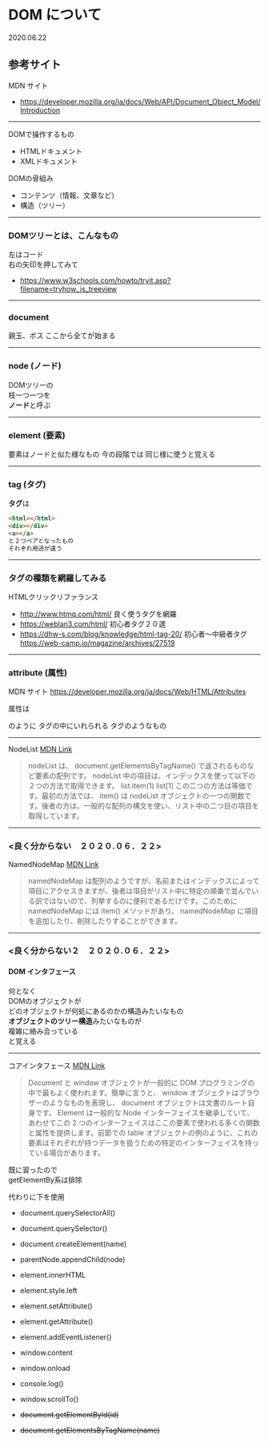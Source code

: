 
# DOM について　

2020.06.22

## 参考サイト

MDN サイト
- https://developer.mozilla.org/ja/docs/Web/API/Document_Object_Model/Introduction

---

DOMで操作するもの
- HTMLドキュメント
- XMLドキュメント

DOMの骨組み
- コンテンツ（情報、文章など）
- 構造（ツリー）

---

### DOMツリーとは、こんなもの

左はコード  
右の矢印を押してみて  
- https://www.w3schools.com/howto/tryit.asp?filename=tryhow_js_treeview

---

### document

親玉、ボス
ここから全てが始まる

---

### node (ノード)

DOMツリーの  
枝一つ一つを  
**ノード**と呼ぶ

---

### element (要素)

要素はノードと似た様なもの
今の段階では
同じ様に使うと覚える

---

### tag (タグ)

**タグ**は
```html
<html></html>
<div></div>
<a></a>
と２つペアとなったもの
それぞれ用途が違う
```

---

### タグの種類を網羅してみる

HTMLクリックリファランス
- http://www.htmq.com/html/
良く使うタグを網羅
- https://weblan3.com/html/
初心者タグ２０選
- https://dhw-s.com/blog/knowledge/html-tag-20/
初心者〜中級者タグ
https://web-camp.io/magazine/archives/27519

---

### attribute (属性)

MDN サイト
https://developer.mozilla.org/ja/docs/Web/HTML/Attributes

属性は

<div id="属性1" class="属性2"></div>

のように
タグの中にいれられる
タグのようなもの

---

NodeList [MDN Link](https://developer.mozilla.org/ja/docs/Web/API/Document_Object_Model/Introduction)

> nodeList は、 document.getElementsByTagName() で返されるものなど要素の配列です。 nodeList 中の項目は、インデックスを使って以下の２つの方法で取得できます。
> list.item(1)
> list[1]
> この二つの方法は等価です。最初の方法では、 item() は nodeList オブジェクトの一つの関数です。後者の方は、一般的な配列の構文を使い、リスト中の二つ目の項目を取得しています。

---

### <良く分からない　２０２０.０６．２２>

NamedNodeMap [MDN Link](https://developer.mozilla.org/ja/docs/Web/API/Document_Object_Model/Introduction)

> namedNodeMap は配列のようですが、名前またはインデックスによって項目にアクセスきますが、後者は項目がリスト中に特定の順番で並んでいる訳ではないので、列挙するのに便利であるだけです。このために namedNodeMap には item() メソッドがあり、 namedNodeMap に項目を追加したり、削除したりすることができます。

---

### <良く分からない２　２０２０.０６．２２>

#### DOM インタフェース

何となく  
DOMのオブジェクトが  
どのオブジェクトが何処にあるのかの構造みたいなもの  
**オブジェクトのツリー構造**みたいなものが  
複雑に絡み合っている  
と覚える

---

コアインタフェース [MDN Link](https://developer.mozilla.org/ja/docs/Web/API/Document_Object_Model/Introduction)

> Document と window オブジェクトが一般的に DOM プログラミングの中で最もよく使われます。簡単に言うと、 window オブジェクトはブラウザーのようなものを表現し、 document オブジェクトは文書のルート自身です。 Element は一般的な Node インターフェイスを継承していて、あわせてこの 2 つのインターフェイスはここの要素で使われる多くの関数と属性を提供します。前節での table オブジェクトの例のように、これの要素はそれぞれが持つデータを扱うための特定のインターフェイスを持っている場合があります。

既に習ったので  
getElementBy系は排除  

代わりに下を使用
- document.querySelectorAll()
- document.querySelector()

- document.createElement(name)
- parentNode.appendChild(node)
- element.innerHTML
- element.style.left
- element.setAttribute()
- element.getAttribute()
- element.addEventListener()
- window.content
- window.onload
- console.log()
- window.scrollTo()

- <s> document.getElementById(id) </s>
- <s> document.getElementsByTagName(name) </s>
